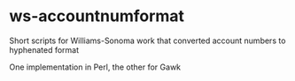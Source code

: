 ws-accountnumformat
=======================

Short scripts for Williams-Sonoma work that converted account numbers to hyphenated format

One implementation in Perl, the other for Gawk
